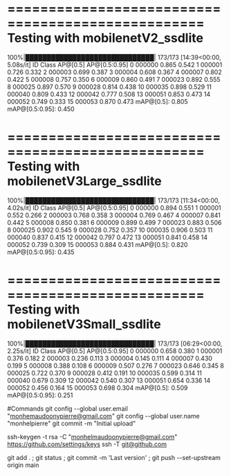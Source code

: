 ==================================================
Testing with mobilenetV2_ssdlite
==================================================
100%|██████████████████████████████| 173/173 [14:39<00:00,  5.08s/it]
ID   Class            AP@[0.5]     AP@[0.5:0.95]
0    000000              0.865        0.542
1    000001              0.726        0.332
2    000003              0.699        0.387
3    000004              0.608        0.367
4    000007              0.802        0.422
5    000008              0.757        0.350
6    000009              0.860        0.491
7    000023              0.892        0.555
8    000025              0.897        0.570
9    000028              0.814        0.438
10   000035              0.898        0.529
11   000040              0.809        0.433
12   000042              0.777        0.508
13   000051              0.853        0.473
14   000052              0.749        0.333
15   000053              0.870        0.473
mAP@[0.5]: 0.805
mAP@[0.5:0.95]: 0.450

==================================================
Testing with mobilenetV3Large_ssdlite
==================================================
100%|██████████████████████████████| 173/173 [11:34<00:00,  4.02s/it]
ID   Class            AP@[0.5]     AP@[0.5:0.95]
0    000000              0.894        0.551
1    000001              0.552        0.266
2    000003              0.768        0.358
3    000004              0.769        0.467
4    000007              0.841        0.442
5    000008              0.850        0.381
6    000009              0.899        0.499
7    000023              0.883        0.506
8    000025              0.902        0.545
9    000028              0.752        0.357
10   000035              0.906        0.503
11   000040              0.837        0.415
12   000042              0.797        0.472
13   000051              0.841        0.458
14   000052              0.739        0.309
15   000053              0.884        0.431
mAP@[0.5]: 0.820
mAP@[0.5:0.95]: 0.435

==================================================
Testing with mobilenetV3Small_ssdlite
==================================================
100%|██████████████████████████████| 173/173 [06:29<00:00,  2.25s/it]
ID   Class            AP@[0.5]     AP@[0.5:0.95]
0    000000              0.658        0.380
1    000001              0.376        0.182
2    000003              0.236        0.113
3    000004              0.145        0.111
4    000007              0.430        0.199
5    000008              0.388        0.108
6    000009              0.507        0.276
7    000023              0.646        0.345
8    000025              0.722        0.370
9    000028              0.412        0.191
10   000035              0.599        0.314
11   000040              0.679        0.309
12   000042              0.540        0.307
13   000051              0.654        0.336
14   000052              0.456        0.164
15   000053              0.698        0.304
mAP@[0.5]: 0.509
mAP@[0.5:0.95]: 0.251






#Commands
git config --global user.email "monhemaudoonypierre@gmail.com"
git config --global user.name "monhelpierre"
git commit -m "Initial upload"

ssh-keygen -t rsa -C "monhelmaudoonypierre@gmail.com"
https://github.com/settings/keys
ssh -T git@github.com

git add . ; git status ; git commit -m 'Last version' ; git push --set-upstream origin main


